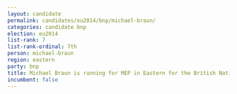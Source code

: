 ```yaml
---
layout: candidate
permalink: candidates/eu2014/bnp/michael-braun/
categories: candidate bnp
election: eu2014
list-rank: 7
list-rank-ordinal: 7th
person: michael-braun
region: eastern
party: bnp
title: Michael Braun is running for MEP in Eastern for the British National Party
incumbent: false
---
```

